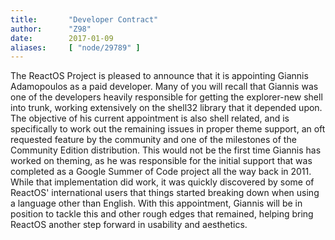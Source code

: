 ```yaml
---
title:       "Developer Contract"
author:      "Z98"
date:        2017-01-09
aliases:     [ "node/29789" ]
---
```


<p>The ReactOS Project is pleased to announce that it is appointing Giannis Adamopoulos as a paid developer. Many of you will recall that Giannis was one of the developers heavily responsible for getting the explorer-new shell into trunk, working extensively on the shell32 library that it depended upon. The objective of his current appointment is also shell related, and is specifically to work out the remaining issues in proper theme support, an oft requested feature by the community and one of the milestones of the Community Edition distribution. This would not be the first time Giannis has worked on theming, as he was responsible for the initial support that was completed as a Google Summer of Code project all the way back in 2011. While that implementation did work, it was quickly discovered by some of ReactOS' international users that things started breaking down when using a language other than English. With this appointment, Giannis will be in position to tackle this and other rough edges that remained, helping bring ReactOS another step forward in usability and aesthetics.</p>

